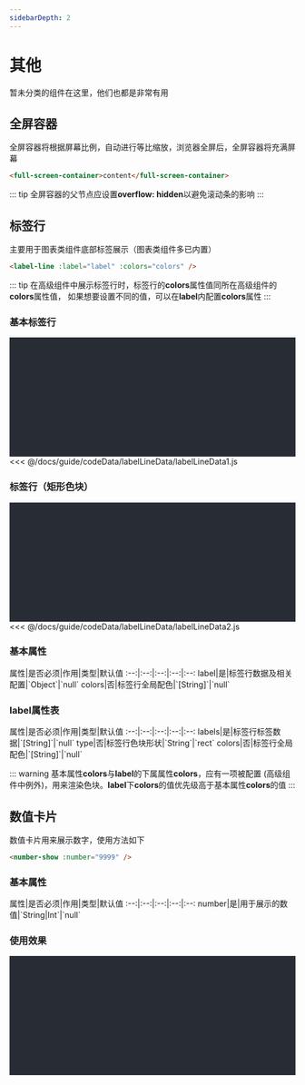```yaml
---
sidebarDepth: 2
---
```


# 其他

暂未分类的组件在这里，他们也都是非常有用

## 全屏容器

全屏容器将根据屏幕比例，自动进行等比缩放，浏览器全屏后，全屏容器将充满屏幕

```html
<full-screen-container>content</full-screen-container>
```

<click-to-copy :info="fullScreenContainerTag" />

::: tip
全屏容器的父节点应设置**overflow: hidden**以避免滚动条的影响
:::

## 标签行
主要用于图表类组件底部标签展示（图表类组件多已内置）

```html
<label-line :label="label" :colors="colors" />
```
<click-to-copy :info="labelLineTag" />

::: tip
在高级组件中展示标签行时，标签行的**colors**属性值同所在高级组件的**colors**属性值，
如果想要设置不同的值，可以在**label**内配置**colors**属性
:::

### 基本标签行

<div class="chart-container">
  <label-line :label="labelLineData1" :colors="colors" class="component" />
</div>

<fold-box>
<<< @/docs/guide/codeData/labelLineData/labelLineData1.js
</fold-box>

### 标签行（矩形色块）

<div class="chart-container">
  <label-line :label="labelLineData2" :colors="colors" class="component" />
</div>

<fold-box>
<<< @/docs/guide/codeData/labelLineData/labelLineData2.js
</fold-box>

### 基本属性

<full-width-table>
属性|是否必须|作用|类型|默认值
:--:|:--:|:--:|:--:|:--:
label|是|标签行数据及相关配置|`Object`|`null`
colors|否|标签行全局配色|`[String]`|`null`
</full-width-table>

### label属性表
<full-width-table>
属性|是否必须|作用|类型|默认值
:--:|:--:|:--:|:--:|:--:
labels|是|标签行标签数据|`[String]`|`null`
type|否|标签行色块形状|`String`|`rect`
colors|否|标签行全局配色|`[String]`|`null`
</full-width-table>

::: warning
基本属性**colors**与**label**的下属属性**colors**，应有一项被配置
(高级组件中例外)，用来渲染色块。**label**下**colors**的值优先级高于基本属性**colors**的值
:::

## 数值卡片

数值卡片用来展示数字，使用方法如下

```html
<number-show :number="9999" />
```
<click-to-copy :info="numberShowTag" />

### 基本属性

<full-width-table>
属性|是否必须|作用|类型|默认值
:--:|:--:|:--:|:--:|:--:
number|是|用于展示的数值|`String|Int`|`null`
</full-width-table>

### 使用效果

<div class="chart-container">
  <number-show :number="9999" class="component" />
</div>

<script>
import labelLineData from './codeData/labelLineData/index.js'

export default {
  data () {
    return {
      fullScreenContainerTag: `<full-screen-container>content</full-screen-container>`,

      ...labelLineData,

      numberShowTag: `<number-show :number="9999" />`,

      colors: ['#66eece', '#ee66aa', '#66d7ee', '#eee966']
    }
  }
}
</script>

<style lang="less" scoped>
.chart-container {
  position: relative;
  height: 150px;
  background-color: #282c34;
  padding: 30px;
  overflow: hidden;

  .component {
    position: absolute;
    width: 400px;
    left: 50%;
    top: 50%;
    transform: translate(-50%, -50%);
    display: flex;
    justify-content: center;
  }
}
</style>